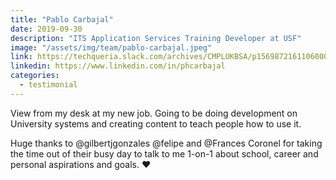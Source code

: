 ```yaml
---
title: "Pablo Carbajal"
date: 2019-09-30
description: "ITS Application Services Training Developer at USF"
image: "/assets/img/team/pablo-carbajal.jpeg"
link: https://techqueria.slack.com/archives/CMPLUKBSA/p1569872161106000?thread_ts=1569872161.106000
linkedin: https://www.linkedin.com/in/phcarbajal
categories:
  - testimonial
---
```


View from my desk at my new job. Going to be doing development on University systems and creating content to teach people how to use it.

Huge thanks to @gilbertjgonzales @felipe and @Frances Coronel for taking the time out of their busy day to talk to me 1-on-1 about school, career and personal aspirations and goals. ❤️